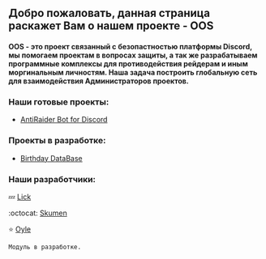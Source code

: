 ## Добро пожаловать, данная страница раскажет Вам о нашем проекте - OOS 

#### OOS - это проект связанный с безопастностью платформы Discord, мы помогаем проектам в вопросах защиты, а так же разрабатываем программные комплексы для противодействия рейдерам и иным моргинальным личностям. Наша задача построить глобальную сеть для взаимодействия Администраторов проектов.

### Наши готовые проекты:

- [AntiRaider Bot for Discord](https://discordoos.github.io/OOS-Secutity-Bot-for-Discord/)

### Проекты в разработке:
- [Birthday DataBase]()

### Наши разработчики:
:zzz: [Lick]()

:octocat: [Skumen]()

:star: [Oyle]()

```markdown
Модуль в разработке.
```